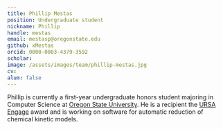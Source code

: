 ```yaml
---
title: Phillip Mestas
position: Undergraduate student
nickname: Phillip
handle: mestas
email: mestasp@oregonstate.edu
github: xMestas
orcid: 0000-0003-4379-3592
scholar:
image: /assets/images/team/phillip-mestas.jpg
cv:
alum: false
---
```


Phillip is currently a first-year undergraduate honors student majoring in Computer Science at [Oregon State University]. He is a recipient the [URSA Engage] award and is working on software for automatic reduction of chemical kinetic models.

[Oregon State University]: http://oregonstate.edu/
[School of Mechanical, Industrial, and Manufacturing Engineering]: http://mime.oregonstate.edu
[URSA Engage]: http://undergraduate.oregonstate.edu/research/funding-opportunities/ursa-engage
